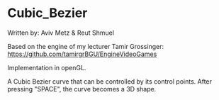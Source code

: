 # Cubic_Bezier

Written by: Aviv Metz & Reut Shmuel

Based on the engine of my lecturer Tamir Grossinger: https://github.com/tamirgrBGU/EngineVideoGames

Implementation in openGL.

A Cubic Bezier curve that can be controlled by its control points.
After pressing "SPACE", the curve becomes a 3D shape.
